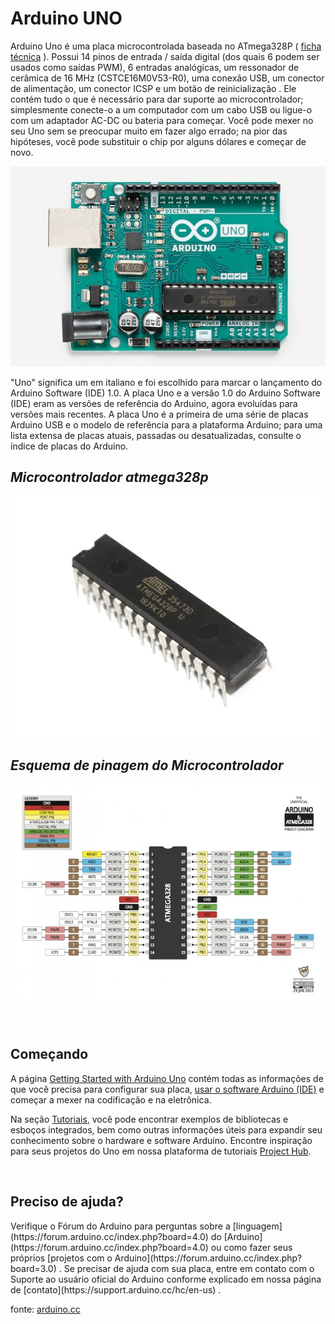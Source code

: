# **Arduino UNO**
 
Arduino Uno é uma placa microcontrolada baseada no ATmega328P ( [ficha técnica](./documents/Atmel-8271-8-bit-AVR-Microcontroller-ATmega48A-48PA-88A-88PA-168A-168PA-328-328P_datasheet.pdf) ). Possui 14 pinos de entrada / saída digital (dos quais 6 podem ser usados ​​como saídas PWM), 6 entradas analógicas, um ressonador de cerâmica de 16 MHz (CSTCE16M0V53-R0), uma conexão USB, um conector de alimentação, um conector ICSP e um botão de reinicialização . Ele contém tudo o que é necessário para dar suporte ao microcontrolador; simplesmente conecte-o a um computador com um cabo USB ou ligue-o com um adaptador AC-DC ou bateria para começar. Você pode mexer no seu Uno sem se preocupar muito em fazer algo errado; na pior das hipóteses, você pode substituir o chip por alguns dólares e começar de novo.

![Getting Started](./documents/arduinoUno.jpg)

"Uno" significa um em italiano e foi escolhido para marcar o lançamento do Arduino Software (IDE) 1.0. A placa Uno e a versão 1.0 do Arduino Software (IDE) eram as versões de referência do Arduino, agora evoluídas para versões mais recentes. A placa Uno é a primeira de uma série de placas Arduino USB e o modelo de referência para a plataforma Arduino; para uma lista extensa de placas atuais, passadas ou desatualizadas, consulte o índice de placas do Arduino.
  
    
    
 ## _Microcontrolador atmega328p_
![Getting Started](./documents/atmega328p.jpg)
  
 
   
## _Esquema de pinagem do Microcontrolador_
![Getting Started](./documents/esquemaPinagemAtmega328p.jpg)

</br>
<h2> Começando </h2>

A página [Getting Started with Arduino Uno](https://www.arduino.cc/en/Guide/ArduinoUno) contém todas as informações de que você precisa para configurar sua placa, [usar o software Arduino (IDE)](https://www.arduino.cc/en/software) e começar a mexer na codificação e na eletrônica. 

Na seção [Tutoriais](https://www.arduino.cc/en/Tutorial/HomePage), você pode encontrar exemplos de bibliotecas e esboços integrados, bem como outras informações úteis para expandir seu conhecimento sobre o hardware e software Arduino. Encontre inspiração para seus projetos do Uno em nossa plataforma de tutoriais [Project Hub](https://create.arduino.cc/projecthub?by=part&part_id=8233&sort=popular).

<br/>
<h2> Preciso de ajuda?</h2>

<p>Verifique o Fórum do Arduino para perguntas sobre a [linguagem](https://forum.arduino.cc/index.php?board=4.0) do [Arduino](https://forum.arduino.cc/index.php?board=4.0) ou como fazer seus próprios [projetos com o Arduino](https://forum.arduino.cc/index.php?board=3.0) . Se precisar de ajuda com sua placa, entre em contato com o Suporte ao usuário oficial do Arduino conforme explicado em nossa página de [contato](https://support.arduino.cc/hc/en-us) .</p>

fonte: [arduino.cc](https://www.arduino.cc/)


